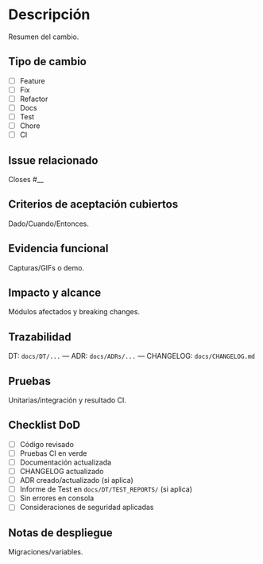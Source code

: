 # Descripción
Resumen del cambio.

## Tipo de cambio
- [ ] Feature
- [ ] Fix
- [ ] Refactor
- [ ] Docs
- [ ] Test
- [ ] Chore
- [ ] CI

## Issue relacionado
Closes #__

## Criterios de aceptación cubiertos
Dado/Cuando/Entonces.

## Evidencia funcional
Capturas/GIFs o demo.

## Impacto y alcance
Módulos afectados y breaking changes.

## Trazabilidad
DT: `docs/DT/...` — ADR: `docs/ADRs/...` — CHANGELOG: `docs/CHANGELOG.md`

## Pruebas
Unitarias/integración y resultado CI.

## Checklist DoD
- [ ] Código revisado
- [ ] Pruebas CI en verde
- [ ] Documentación actualizada
- [ ] CHANGELOG actualizado
- [ ] ADR creado/actualizado (si aplica)
- [ ] Informe de Test en `docs/DT/TEST_REPORTS/` (si aplica)
- [ ] Sin errores en consola
- [ ] Consideraciones de seguridad aplicadas

## Notas de despliegue
Migraciones/variables.
